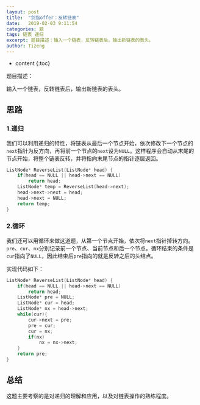 ```yaml
---
layout: post
title:  "剑指offer：反转链表"
date:   2019-02-03 9:11:54
categories: 题
tags: 链表 递归
excerpt: 题目描述：输入一个链表，反转链表后，输出新链表的表头。
author: Tizeng
---
```


* content
{:toc}

题目描述：

输入一个链表，反转链表后，输出新链表的表头。

## 思路

### 1.递归

我们可以利用递归的特性，将链表从最后一个节点开始，依次修改下一个节点的`next`指针为反方向，再将前一个节点的`next`设为`NULL`。这样程序会自动从末尾的节点开始，将整个链表反转，并将指向末尾节点的指针逐层返回。

```c++
ListNode* ReverseList(ListNode* head) {
    if(head == NULL || head->next == NULL)
        return head;
    ListNode* temp = ReverseList(head->next);
    head->next->next = head;
    head->next = NULL;
    return temp;
}
```

### 2.循环

我们还可以用循环来做这道题，从第一个节点开始，依次将`next`指针掉转方向。`pre`、`cur`、`nx`分别记录前一个节点、当前节点和后一个节点。循环结束的条件是`cur`指向了`NULL`，因此结束后`pre`指向的就是反转之后的头结点。

实现代码如下：

```c++
ListNode* ReverseList(ListNode* head) {
    if(head == NULL || head->next == NULL)
        return head;
    ListNode* pre = NULL;
    ListNode* cur = head;
    ListNode* nx = head->next;
    while(cur){
        cur->next = pre;
        pre = cur;
        cur = nx;
        if(nx)
            nx = nx->next;
    }
    return pre;
}
```

## 总结

这题主要考察的是对递归的理解和应用，以及对链表操作的熟练程度。